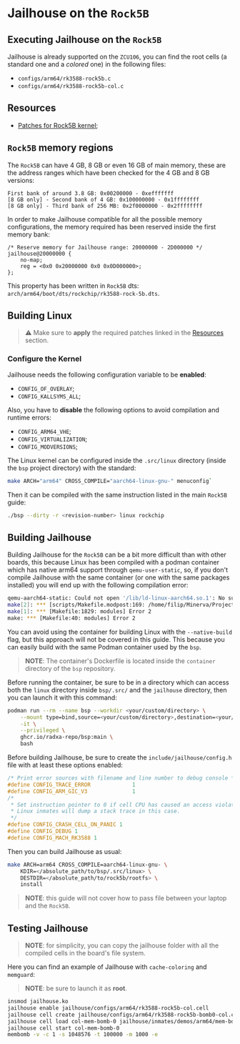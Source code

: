 # Jailhouse on the `Rock5B`

## Executing Jailhouse on the `Rock5B`

Jailhouse is already supported on the `ZCU106`, you can find the root cells (a standard
one and a *colored* one) in the following files:

- `configs/arm64/rk3588-rock5b.c`
- `configs/arm64/rk3588-rock5b-col.c`

## Resources

- [Patches for Rock5B kernel](jailhouse-enabling-patches/5.10.y/);

## `Rock5B` memory regions

The `Rock5B` can have 4 GB, 8 GB or even 16 GB of main memory, these are the address ranges
which have been checked for the 4 GB and 8 GB versions:

```
First bank of around 3.8 GB: 0x00200000 - 0xefffffff
[8 GB only] - Second bank of 4 GB: 0x100000000 - 0x1ffffffff
[8 GB only] - Third bank of 256 MB: 0x2f0000000 - 0x2ffffffff
```

In order to make Jailhouse compatible for all the possible memory configurations, the memory
required has been reserved inside the first memory bank:

```dts
/* Reserve memory for Jailhouse range: 20000000 - 2D000000 */
jailhouse@20000000 {
	no-map;
	reg = <0x0 0x20000000 0x0 0x0D000000>;
};
```

This property has been written in `Rock5B` dts: `arch/arm64/boot/dts/rockchip/rk3588-rock-5b.dts`.

## Building Linux

> :warning: Make sure to **apply** the required patches linked in the [Resources](#resources) section.

### Configure the Kernel

Jailhouse needs the following configuration variable to be **enabled**:

- `CONFIG_OF_OVERLAY`;
- `CONFIG_KALLSYMS_ALL`;

Also, you have to **disable** the following options to avoid compilation and runtime errors:

- `CONFIG_ARM64_VHE`;
- `CONFIG_VIRTUALIZATION`;
- `CONFIG_MODVERSIONS`;

The Linux kernel can be configured inside the `.src/linux` directory
(inside the `bsp` project directory) with the standard:

```bash
make ARCH="arm64" CROSS_COMPILE="aarch64-linux-gnu-" menuconfig`
```

Then it can be compiled with the same instruction listed in the main `Rock5B` guide:

```bash
./bsp --dirty -r <revision-number> linux rockchip
```

## Building Jailhouse

Building Jailhouse for the `Rock5B` can be a bit more difficult than with other boards,
this because Linux has been compiled with a podman container which has native arm64 support
through `qemu-user-static`, so, if you don't compile Jailhouse with the same container
(or one with the same packages installed) you will end up with the following compilation error:

```bash
qemu-aarch64-static: Could not open '/lib/ld-linux-aarch64.so.1': No such file or directory
make[2]: *** [scripts/Makefile.modpost:169: /home/filip/Minerva/Projects/product/jailhouse/Module.symvers] Error 255
make[1]: *** [Makefile:1829: modules] Error 2
make: *** [Makefile:40: modules] Error 2
```

You can avoid using the container for building Linux with the `--native-build` flag, but this
approach will not be covered in this guide. This because you can easily build with the same
Podman container used by the `bsp`.

> **NOTE**: The container's Dockerfile is located inside the `container`
directory of the `bsp` repository.

Before running the container, be sure to be in a directory which can access both the `linux` directory
inside `bsp/.src/` and the `jailhouse` directory, then you can launch it with this command:

```bash
podman run --rm --name bsp --workdir <your/custom/directory> \
    --mount type=bind,source=<your/custom/directory>,destination=<your/custom/directory> \
    -it \
    --privileged \
    ghcr.io/radxa-repo/bsp:main \
    bash
```

Before building Jailhouse, be sure to create the `include/jailhouse/config.h` file with at least
these options enabled:

```C
/* Print error sources with filename and line number to debug console */
#define CONFIG_TRACE_ERROR             1
#define CONFIG_ARM_GIC_V3              1
/*
 * Set instruction pointer to 0 if cell CPU has caused an access violation.
 * Linux inmates will dump a stack trace in this case.
 */
#define CONFIG_CRASH_CELL_ON_PANIC 1
#define CONFIG_DEBUG 1
#define CONFIG_MACH_RK3588 1
```

Then you can build Jailhouse as usual:

```bash
make ARCH=arm64 CROSS_COMPILE=aarch64-linux-gnu- \
	KDIR=</absolute_path/to/bsp/.src/linux> \
	DESTDIR=</absolute_path/to/rock5b/rootfs> \
	install
```

> **NOTE**: this guide will not cover how to pass file between your laptop and the `Rock5B`.

## Testing Jailhouse

> **NOTE**: for simplicity, you can copy the jailhouse folder with all the compiled cells
in the board's file system.

Here you can find an example of Jailhouse with `cache-coloring` and `memguard`:

> **NOTE**: be sure to launch it as **root**.

```bash
insmod jailhouse.ko
jailhouse enable jailhouse/configs/arm64/rk3588-rock5b-col.cell
jailhouse cell create jailhouse/configs/arm64/rk3588-rock5b-bomb0-col.cell
jailhouse cell load col-mem-bomb-0 jailhouse/inmates/demos/arm64/mem-bomb.bin
jailhouse cell start col-mem-bomb-0
membomb -v -c 1 -s 1048576 -t 100000 -m 1000 -e
```
